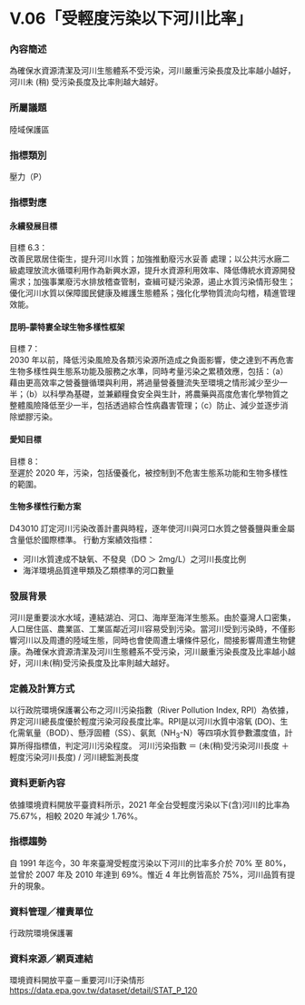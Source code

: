 # V.06「受輕度污染以下河川比率」

<script type="text/javascript" src="http://cdn.mathjax.org/mathjax/latest/MathJax.js?config=TeX-AMS-MML_HTMLorMML"></script>

### 內容簡述
為確保水資源清潔及河川生態體系不受污染，河川嚴重污染長度及比率越小越好，河川未 (稍) 受污染長度及比率則越大越好。

### 所屬議題
陸域保護區
### 指標類別
壓力（P）
### 指標對應
#### 永續發展目標
目標 6.3：<br>
改善民眾居住衛生，提升河川水質；加強推動廢污水妥善
處理；以公共污水廠二級處理放流水循環利用作為新興水源，提升水資源利用效率、降低傳統水資源開發需求；加強事業廢污水排放稽查管制，查緝可疑污染源，遏止水質污染情形發生；優化河川水質以保障國民健康及維護生態體系；強化化學物質流向勾稽，精進管理效能。
#### 昆明–蒙特婁全球生物多樣性框架
目標 7：<br>
2030 年以前，降低污染風險及各類污染源所造成之負面影響，使之達到不再危害生物多樣性與生態系功能及服務之水準，同時考量污染之累積效應，包括：（a）藉由更高效率之營養鹽循環與利用，將過量營養鹽流失至環境之情形減少至少一半；（b）以科學為基礎，並兼顧糧食安全與生計，將農藥與高度危害化學物質之整體風險降低至少一半，包括透過綜合性病蟲害管理；（c）防止、減少並逐步消除塑膠污染。
#### 愛知目標
目標 8：<br>
至遲於 2020 年，污染，包括優養化，被控制到不危害生態系功能和生物多樣性的範圍。
#### 生物多樣性行動方案
D43010 訂定河川污染改善計畫與時程，逐年使河川與河口水質之營養鹽與重金屬含量低於國際標準。
行動方案績效指標：
* 河川水質達成不缺氧、不發臭（DO ＞ 2mg/L）之河川長度比例
* 海洋環境品質達甲類及乙類標準的河口數量
### 發展背景
河川是重要淡水水域，連結湖泊、河口、海岸至海洋生態系。由於臺灣人口密集，人口居住區、農業區、工業區鄰近河川容易受到污染。當河川受到污染時，不僅影響河川以及周遭的陸域生態，同時也會使周遭土壤條件惡化，間接影響周遭生物健康。為確保水資源清潔及河川生態體系不受污染，河川嚴重污染長度及比率越小越好，河川未(稍)受污染長度及比率則越大越好。
### 定義及計算方式
以行政院環境保護署公布之河川污染指數（River Pollution Index, RPI）為依據，界定河川總長度優於輕度污染河段長度比率。RPI是以河川水質中溶氧 (DO)、生化需氧量（BOD）、懸浮固體（SS）、氨氮（NH<sub>3</sub>-N）等四項水質參數濃度值，計算所得指標值，判定河川污染程度。
河川污染指數 ＝ (未(稍)受污染河川長度 ＋ 輕度污染河川長度) / 河川總監測長度
### 資料更新內容
依據環境資料開放平臺資料所示，2021 年全台受輕度污染以下(含)河川的比率為 75.67%，相較 2020 年減少 1.76%。
### 指標趨勢
自 1991 年迄今，30 年來臺灣受輕度污染以下河川的比率多介於 70% 至 80%，並曾於 2007 年及 2010 年達到 69%。惟近 4 年比例皆高於 75%，河川品質有提升的現象。
### 資料管理／權責單位
行政院環境保護署
### 資料來源／網頁連結
環境資料開放平臺－重要河川汙染情形
https://data.epa.gov.tw/dataset/detail/STAT_P_120
